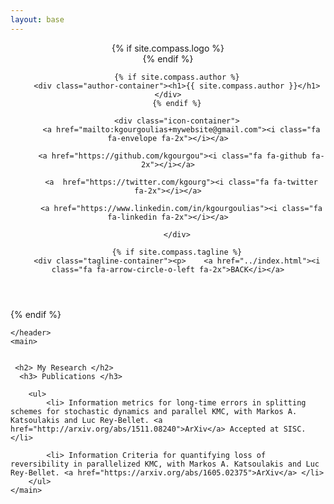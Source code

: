 ```yaml
---
layout: base
---
```


<div class="wrapper">
    <header>
        {% if site.compass.logo %}
        <div class="logo-container">
          <a class="logo" href="{{ page.baseurl }}" style="background-image: url('{{ site.baseurl }}{{ site.compass.logo }}')"></a>
        </div>
        {% endif %}

        {% if site.compass.author %}
        <div class="author-container"><h1>{{ site.compass.author }}</h1></div>
        {% endif %}

        <div class="icon-container">
          <a href="mailto:kgourgoulias+mywebsite@gmail.com"><i class="fa fa-envelope fa-2x"></i></a>

          <a href="https://github.com/kgourgou"><i class="fa fa-github fa-2x"></i></a>

          <a  href="https://twitter.com/kgourg"><i class="fa fa-twitter fa-2x"></i></a>

          <a href="https://www.linkedin.com/in/kgourgoulias"><i class="fa fa-linkedin fa-2x"></i></a>

        </div>

        {% if site.compass.tagline %}
        <div class="tagline-container"><p>    <a href="../index.html"><i class="fa fa-arrow-circle-o-left fa-2x">BACK</i></a>
</p></div>
        {% endif %}

    </header>
    <main>

    
     <h2> My Research </h2>
      <h3> Publications </h3>

        <ul> 
            <li> Information metrics for long-time errors in splitting schemes for stochastic dynamics and parallel KMC, with Markos A. Katsoulakis and Luc Rey-Bellet. <a href="http://arxiv.org/abs/1511.08240">ArXiv</a> Accepted at SISC.</li>
            
            <li> Information Criteria for quantifying loss of reversibility in parallelized KMC, with Markos A. Katsoulakis and Luc Rey-Bellet. <a href="https://arxiv.org/abs/1605.02375">ArXiv</a> </li>
        </ul>
    </main>
</div>




